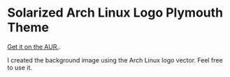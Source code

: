 # Solarized Arch Linux Logo Plymouth Theme

[Get it on the AUR.](https://aur.archlinux.org/packages/plymouth-theme-arch-solarized-git/).

I created the background image using the Arch Linux logo vector. Feel free to use it.
